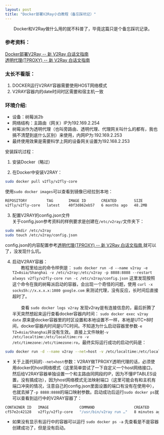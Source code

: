 ```yaml
---
layout: post
title: "Docker部署V2Ray小白教程（备忘踩坑记）"
---
```

&emsp;&emsp;Docker和V2Ray做什么用的就不科普了，毕竟这篇只是个备忘踩坑记录。

### 参考资料：
[Docker部署V2Ray -- 新 V2Ray 白话文指南](https://guide.v2fly.org/app/docker-deploy-v2ray.html#%E6%9B%B4%E6%96%B0%E7%AD%96%E7%95%A5)    
[透明代理(TPROXY) -- 新 V2Ray 白话文指南](https://guide.v2fly.org/app/tproxy.html#%E8%AE%BE%E7%BD%AE%E7%BD%91%E5%85%B3)    


### 太长不看版：
1. DOCKER运行V2RAY容器需要使用HOST网络模式  
2. V2RAY容器内的date时间时区需要和宿主机一致  


### 环境介绍:  
- 设备：树莓派2b  
- 网络结构：主路由（网关）IP为192.169.2.254  
- 树莓派作为透明代理（也叫旁路由、透明代理、代理网关叫什么的都有，我也搞不清楚到底什么区别）来使用，内网IP为:192.169.2.253  
- 最终使用效果是需要科学上网的设备网关设置为192.168.2.253  

安装踩坑过程：

1. 安装Docker（略过）  

2. 在Docker中安装V2RAY：  
```bash
sudo docker pull v2fly/v2fly-core
```
使用`sudo docker images`可以查看到镜像已经拉到本地：  
```bash
REPOSITORY         TAG       IMAGE ID       CREATED        SIZE
v2fly/v2fly-core   latest    40f3d862eb57   6 months ago   48.2MB
```

3. 配置V2RAY的config.json文件  
关于config.json参考资料的样例要求是创建在`/etc/v2ray/`文件夹下：
```bash
sudo mkdir /etc/v2ray
sudo touch /etc/v2ray/config.json
```
config.json的内容配置参考<a href="https://guide.v2fly.org/app/tproxy.html#%E8%AE%BE%E7%BD%AE%E7%BD%91%E5%85%B3">透明代理(TPROXY) -- 新 V2Ray 白话文指南 </a>就可以了，没发现什么坑。  


4. 启动V2RAY容器：    
&emsp;&emsp;教程里给出的命令样例是：
 `sudo docker run -d --name v2ray -e TZ=Asia/Shanghai -v /etc/v2ray:/etc/v2ray -p 8888:8888 --restart always v2fly/v2fly-core run -c /etc/v2ray/config.json` 这里发现按照这个命令在我的树莓派启动的容器，会出现一个奇怪的问题，使用 `curl -x socks5h://x.x.x.x:1080 google.com` 来测试代理，没有反应，长时间后直接超时了。   
<BR>&emsp;&emsp;查看 `sudo docker logs v2ray` 发现v2ray是有连接信息的，最后折腾了半天突然想起来运行查看docker容器内时间： `sudo docker exec v2ray date`
原来是docker容器里的时区设置和本地设置不一样，本地是UTC+8时间，docker容器内时间是UTC时间。不知道为什么启动容器里参数`-e TZ=Asia/Shanghai`并没有生效。
直接上文件映射`-v /etc/localtime:/etc/localtime:ro -v /etc/timezone:/etc/timezone:ro`，最终实际运行成功的启动代码是：
```bash
sudo docker run -d --name v2ray --net=host -v /etc/localtime:/etc/localtime:ro -v /etc/timezone:/etc/timezone:ro -v /etc/v2ray:/etc/v2ray --restart always v2fly/v2fly-core run -c /etc/v2ray/config.json
```
- 关于上面代码的`--net=host`参数：V2RAY做TPROXY透明代理的话，必须使用docker的host网络模式（这里简单尝试了一下自定义一个host网络接口，然后给V2RAY容器单独设置一个和主路由同网段的IP，因为不懂IPTABLES设置，没有搞成功），因为host网络模式无法映射端口（这里可能会有和主机有端口冲突的情况，注意自己的config.json里面设置的端口有没有在使用中），也就去掉了`-p 8888:8888`的端口映射参数。启动成功后运行`sudo docker ps`就可以查看到运行中的V2RAY容器了：
```bash
CONTAINER ID   IMAGE              COMMAND                  CREATED         STATUS         PORTS     NAMES
cf57e2c42128   v2fly/v2fly-core   "/usr/bin/v2ray run …"   8 minutes ago   Up 8 minutes             v2ray
```
- 如果没有显示有运行中的容器可以运行 `sudo docker ps -a` 先查看是不是容器创建成功了，但是没有启动。




